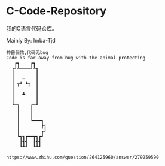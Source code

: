 # C-Code-Repository

我的C语言代码仓库。

Mainly By: Imba-Tjd

```text
神兽保佑,代码无bug
Code is far away from bug with the animal protecting
   ┏┓    ┏┓
  ┏┛┻━━━━┛┻┓
  ┃        ┃
  ┃   ━    ┃
  ┃ ┳┛ ┗┳  ┃
  ┃        ┃
  ┃   ┻    ┃
  ┃        ┃
  ┗━┓    ┏━┛
    ┃    ┃
    ┃    ┃
    ┃    ┗━━━┓
    ┃        ┣┓
    ┃        ┏┛
    ┗┓┓┏━━┳┓┏┛
     ┃┫┫  ┃┫┫
     ┗┻┛  ┗┻┛

https://www.zhihu.com/question/264125960/answer/279259590
```
